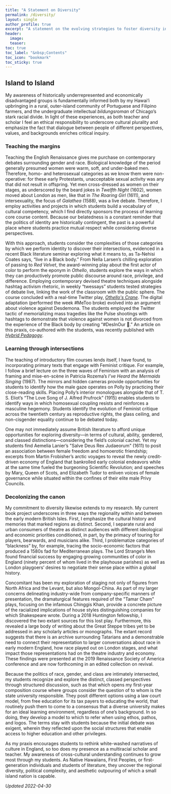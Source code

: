 ```yaml
---
title: "A Statement on Diversity"
permalink: /diversity/
layout: single
author_profile: true
excerpt: "A statement on the evolving strategies to foster diversity in my classrooms, research agenda, and service."
header:
  image: 
  teaser: 
toc: true
toc_label: "&nbsp;Contents"
toc_icon: "bookmark"
toc_sticky: true
---
```


## Island to Island

My awareness of historically underrepresented and economically disadvantaged groups is fundamentally informed both by my Hawai’i upbringing in a rural, outer-island community of Portuguese and Filipino farmers, and the undergraduate intellectual *bildungsroman* of Chicago’s stark racial divide. In light of these experiences, as both teacher and scholar I feel an ethical responsibility to underscore cultural plurality and emphasize the fact that dialogue between people of different perspectives, values, and backgrounds enriches critical inquiry.

### Teaching the margins
Teaching the English Renaissance gives me purchase on contemporary debates surrounding gender and race. Biological knowledge of the period generally presumed women were warm, soft, and under-baked men. Therefore, homo- and heterosexual categories as we know them were non-operative: for these early Protestants, unacceptable sexual activity was any that did not result in offspring. Yet men cross-dressed as women on their stages, as underscored by the beard jokes in *Twelfth Night* (1602), women moved about London as men, like that in *The Roaring Girl* (1611), and intersexuality, the focus of *Galathea* (1588), was a live debate. Therefore, I employ activities and projects in which students build a vocabulary of cultural competency, which I find directly sponsors the process of learning core course content. Because our belatedness is a constant reminder that the politics of identity are historically contingent, the past is a powerful place where students practice mutual respect while considering diverse perspectives.

With this approach, students consider the complexities of those categories by which we perform identity to discover their intersections, evidenced in a recent Black literature seminar exploring what it means to, as Ta-Nehisi Coates says, “live in a Black body.” From Nella Larsen’s chilling exploration of passing to *Red Velvet*, the award-winning play about the first actor of color to perform the eponym in *Othello*, students explore the ways in which they can productively promote public discourse around race, privilege, and difference. Employing contemporary devised theatre techniques alongside hashtag activism rhetoric, in weekly “twessays” students tested strategies of debate live, linking the work of the classroom with the public sphere. The course concluded with a real-time Twitter play, [*Othello's Crane*](https://wke.lt/w/s/laNNl). The digital adaptation (performed the week #MeToo broke) evolved into an argument about violence against Desdemona. The students employed the Twitter tactic of memorializing mass tragedies like the Pulse shootings with hashtags to demonstrate that violence against women is not divorced from the experience of the Black body by creating “#DesInOur 🖤.” An article on this praxis, co-authored with the students, was recently published with [*Hybrid Pedagogy*](https://hybridpedagogy.org/othellosyllabus-twitter-as-play/).

### Learning through intersections
The teaching of introductory film courses lends itself, I have found, to incorporating primary texts that engage with Feminist critique. For example, I follow a brief lecture on the three waves of Feminism with an analysis of framing and mise-en-scène in Patricia Rozema’s *I’ve Heard the Mermaids Singing* (1987). The mirrors and hidden cameras provide opportunities for students to identify how the male gaze operates on Polly by practicing their close-reading skills. Placing Polly’s interior monologues alongside that of T. S. Eliot’s “The Love Song of J. Alfred Prufrock” (1915) enables students to identify ways in which homosexual coupling resists and reinforces a masculine hegemony. Students identify the evolution of Feminist critique across the twentieth century as reproductive rights, the glass ceiling, and non-cisgender equality continue to be debated today.

One may not immediately assume British literature to afford unique opportunities for exploring diversity—in terms of cultural, ability, gendered, and classed distinctions—considering the field’s colonial cachet. Yet my students find Aemelia Lanier’s "Salve Deus Rex Judaeorum" (1611) to posit an association between female freedom and homoerotic friendship; excerpts from Martin Frobisher’s arctic voyages to reveal the newly credit-driven economy of England that bankrolled early colonial endeavors while at the same time fueled the burgeoning Scientific Revolution; and speeches by Mary, Queen of Scots, and Elizabeth Tudor to enliven voices of female governance while situated within the confines of their elite male Privy Councils.

### Decolonizing the canon
My commitment to diversity likewise extends to my research. My current book project underscores in three ways the regionality within and between the early modern British Isles. First, I emphasize the cultural history and memories that marked regions as distinct. Second, I separate rural and urban consumers of theatre as distinct audiences with different ideological and economic priorities conditioned, in part, by the primacy of touring for players, bearwards, and musicians alike. Third, I problematize categories of “blackness” by, for example, tracing the socio-economic factors that produced a 1580s fad for Mediterranean plays. The Lord Strange’s Men found financial success by engaging growing communities of color in England (ninety percent of whom lived in the playhouse parishes) as well as London playgoers’ desires to negotiate their sense place within a global history.

Concomitant has been my exploration of staging not only of figures from North Africa and the Levant, but also Mongol-China. As part of my larger concerns delineating industry-wide from company-specific manners of presentation, the dramaturgical features required of the "Tamar Cham" plays, focusing on the infamous Chinggis Khan, provide a concrete picture of the racialized implications of house styles distinguishing companies for which Shakespeare wrote. During a 2018 Huntington fellowship, I discovered the two extant sources for this lost play. Furthermore, this revealed a large body of writing about the Great Steppe tribes yet to be addressed in any scholarly articles or monographs. The extant record suggests that there is an archive surrounding Tatarians and a demonstrable need to connect their representation to larger conversations about race in early modern England, how race played out on London stages, and what impact those representations had on the theatre industry and economy. These findings were presented at the 2019 Renaissance Society of America conference and are now forthcoming in an edited collection on revival. 

Because the politics of race, gender, and class are intimately intersected, my students recognize and explore the distinct, classed perspectives through structured discussion, such as that which opens my first-year composition course where groups consider the question of to whom is the state university responsible. They posit different options using a law court model, from free education for its tax payers to educating the world, that routinely push them to come to a consensus that a diverse university makes for an ideal learning environment, regardless of one’s background. In so doing, they develop a model to which to refer when using ethos, pathos, and logos. The terms stay with students because the initial debate was exigent, wherein they reflected upon the social structures that enable access to higher education and other privileges.

As my praxis encourages students to rethink white-washed narratives of culture in England, so too does my presence as a multiracial scholar and teacher. My awareness of cross-cultural understanding continues to grow most through my students. As Native Hawaiians, First Peoples, or first-generation individuals and students of literature, they uncover the regional diversity, political complexity, and aesthetic outpouring of which a small island nation is capable.

*Updated 2022-04-30*
